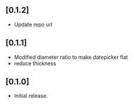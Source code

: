 ## [0.1.2]

* Update repo url

## [0.1.1]

* Modified diameter ratio to make datepicker flat
* reduce thickness

## [0.1.0]

* Initial release.
